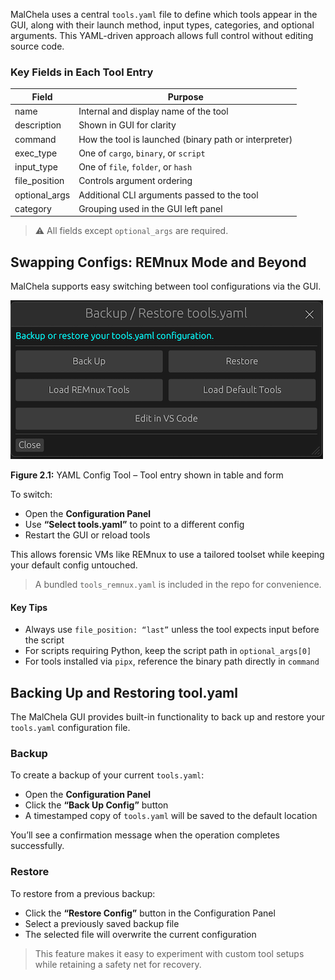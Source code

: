 MalChela uses a central `tools.yaml` file to define which tools appear in the GUI, along with their launch method, input types, categories, and optional arguments. This YAML-driven approach allows full control without editing source code.

### Key Fields in Each Tool Entry

| Field         | Purpose                                                          |
|---------------|------------------------------------------------------------------|
| name          | Internal and display name of the tool                            |
| description   | Shown in GUI for clarity                                         |
| command       | How the tool is launched (binary path or interpreter)           |
| exec_type     | One of `cargo`, `binary`, or `script`                            |
| input_type    | One of `file`, `folder`, or `hash`                               |
| file_position | Controls argument ordering                                       |
| optional_args | Additional CLI arguments passed to the tool                      |
| category      | Grouping used in the GUI left panel                              |

> ⚠️ All fields except `optional_args` are required.



## Swapping Configs: REMnux Mode and Beyond

MalChela supports easy switching between tool configurations via the GUI.

![YAML Config Tool](../images/yaml_configurator.png)

**Figure 2.1:** YAML Config Tool – Tool entry shown in table and form

To switch:

- Open the **Configuration Panel**
- Use **“Select tools.yaml”** to point to a different config
- Restart the GUI or reload tools

This allows forensic VMs like REMnux to use a tailored toolset while keeping your default config untouched.

> A bundled `tools_remnux.yaml` is included in the repo for convenience.


#### Key Tips

- Always use `file_position: “last”` unless the tool expects input before the script
- For scripts requiring Python, keep the script path in `optional_args[0]`
- For tools installed via `pipx`, reference the binary path directly in `command`



## Backing Up and Restoring tool.yaml

The MalChela GUI provides built-in functionality to back up and restore your `tools.yaml` configuration file.

### Backup

To create a backup of your current `tools.yaml`:

- Open the **Configuration Panel**
- Click the **“Back Up Config”** button
- A timestamped copy of `tools.yaml` will be saved to the default location

You’ll see a confirmation message when the operation completes successfully.

### Restore

To restore from a previous backup:

- Click the **“Restore Config”** button in the Configuration Panel
- Select a previously saved backup file
- The selected file will overwrite the current configuration

> This feature makes it easy to experiment with custom tool setups while retaining a safety net for recovery.